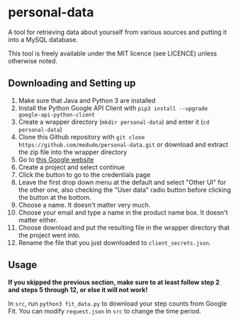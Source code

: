 # personal-data
A tool for retrieving data about yourself from various sources and putting it into a MySQL database.

This tool is freely available under the MIT licence (see LICENCE) unless otherwise noted.

## Downloading and Setting up
1. Make sure that Java and Python 3 are installed
2. Install the Python Google API Client with
```pip3 install --upgrade google-api-python-client```
3. Create a wrapper directory (```mkdir personal-data```) and enter it (```cd personal-data```)
4. Clone this Github repository with 
```git clone https://github.com/medude/personal-data.git``` or download and extract the zip file into the wrapper directory
5. Go to [this Google website](https://console.developers.google.com/flows/enableapi?apiid=fitness)
6. Create a project and select continue
7. Click the button to go to the credentials page
8. Leave the first drop down menu at the default and select "Other UI" for the other one, also checking the "User data" radio button before clicking the button at the bottom.
9. Choose a name. It doesn't matter very much.
10. Choose your email and type a name in the product name box. It doesn't matter either.
11. Choose download and put the resulting file in the wrapper directory that the project went into.
12. Rename the file that you just downloaded to ```client_secrets.json```.

## Usage
**If you skipped the previous section, make sure to at least follow step 2 and steps 5 through 12, or else it will not work!**

In ```src```, run ```python3 fit_data.py``` to download your step counts from Google Fit. You can modify ```request.json``` in ```src``` to change the time period.